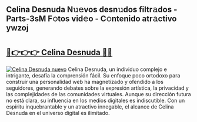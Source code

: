 ## Celina Desnuda N𝚞𝚎vos desn𝚞dos filtr𝚊dos - Parts-3sM F𝚘tos vid𝚎o - C𝚘ntenido atr𝚊ctivo ywzoj

# <h2><a href="http://mb5rdr.tromn.icu/?c=Celina+Desnuda">🔗👉👉👉 Celina Desnuda 🔗🔗</a></h2>

[![Celina Desnuda nuevo](https://i.imgur.com/pEAQMta.gif)](http://mb5rdr.tromn.icu/?c=Celina+Desnuda)
Celina Desnuda, un individuo complejo e intrigante, desafía la comprensión fácil. Su enfoque poco ortodoxo para construir una personalidad web ha magnetizado y ofendido a los seguidores, generando debates sobre la expresión artística, la privacidad y las complejidades de las comunidades virtuales. Aunque su dirección futura no está clara, su influencia en los medios digitales es indiscutible. Con un espíritu inquebrantable y un atractivo innegable, el alcance de Celina Desnuda en el universo digital es ilimitado.
